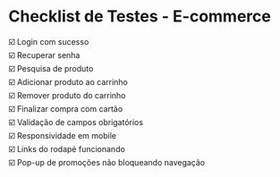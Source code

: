 # Checklist de Testes - E-commerce

☑️ Login com sucesso  
☑️ Recuperar senha  
☑️ Pesquisa de produto  
☑️ Adicionar produto ao carrinho  
☑️ Remover produto do carrinho  
☑️ Finalizar compra com cartão  
☑️ Validação de campos obrigatórios  
☑️ Responsividade em mobile  
☑️ Links do rodapé funcionando  
☑️ Pop-up de promoções não bloqueando navegação

